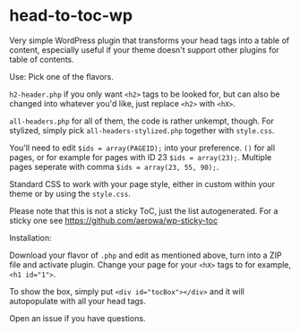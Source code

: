 # head-to-toc-wp
Very simple WordPress plugin that transforms your head tags into a table of content, especially useful if your theme doesn't support other plugins for table of contents.


Use:
Pick one of the flavors.

`h2-header.php` if you only want `<h2>` tags to be looked for, but can also be changed into whatever you'd like, just replace `<h2>` with `<hX>`.

`all-headers.php` for all of them, the code is rather unkempt, though. For stylized, simply pick `all-headers-stylized.php` together with `style.css`.

You'll need to edit `$ids = array(PAGEID);` into your preference. `()` for all pages, or for example for pages with ID 23 `$ids = array(23);`. Multiple pages seperate with comma `$ids = array(23, 55, 90);`.

Standard CSS to work with your page style, either in custom within your theme or by using the `style.css`.

Please note that this is not a sticky ToC, just the list autogenerated. For a sticky one see https://github.com/aerowa/wp-sticky-toc 

Installation:

Download your flavor of `.php` and edit as mentioned above, turn into a ZIP file and activate plugin. Change your page for your `<hX>` tags to for example, `<h1 id="1">`. 

To show the box, simply put `<div id="tocBox"></div>` and it will autopopulate with all your head tags.

Open an issue if you have questions.
